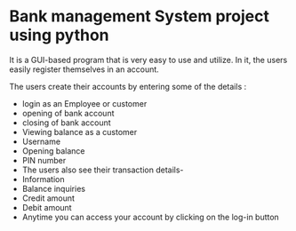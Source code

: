 # Bank management System project using python

It is a GUI-based program that is very easy to use and utilize. In it, the users easily register themselves in an account.

The users create their accounts by entering some of the details :

* login as an Employee or customer
* opening of bank account
* closing of bank account
* Viewing balance as a customer
* Username
* Opening balance
* PIN number
* The users also see their transaction details-
* Information
* Balance inquiries
* Credit amount
* Debit amount
* Anytime you can access your account by clicking on the log-in button